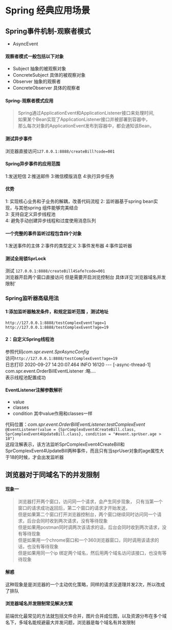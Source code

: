 # Spring 经典应用场景
## Spring事件机制-观察者模式
+ AsyncEvent  
#### 观察者模式一般包括以下对象
+ Subject 抽象的被观察对象
+ ConcreteSubject 具体的被观察对象
+ Observer 抽象的观察者
+ ConcreteObserver 具体的观察者

#### Spring-观察者模式应用
> Spring通过ApplicationEvent和ApplicationListener接口来处理时间,  
    如果某个Bean实现了ApplicationListener接口并被部署到容器中，  
    那么每次对象的ApplicationEvent发布到容器中，都会通知该Bean，

#### 测试异步事件
浏览器直接访问`127.0.0.1:8888/createBill?code=001`   
####  Spring异步事件的应用范围
1:发送短信
2:推送邮件
3:微信模版消息
4:执行异步任务
#### 优势
1: 实现核心业务和子业务的解耦，改善代码流程
2: 监听器基于spring bean实现，与其他spring 组件能够完美结合  
3: 支持自定义异步线程池  
4: 避免手动创建异步线程和过度使用消息队列

#### 一个完整的事件监听过程包含四个对象
1:发送事件的主体
2:事件的类型定义
3:事件发布器
4:事件监听器

#### 测试全局锁SprLock
测试 `127.0.0.1:8888/createBill4Safe?code=001`  
浏览器开启两个窗口直接访问 但是需要开启浏览控制台 具体详见‘浏览器域名并发限制’

### Spring监听器高级用法
#### 1:添加监听器触发条件，和规定监听范围 ，测试地址
`http://127.0.0.1:8888/testComplexEvent?age=1`  
`http://127.0.0.1:8888/testComplexEvent?age=19`  
#### 2：自定义Spring线程池
参照代码*com.spr.event.SprAsyncConfig*  
访问`http://127.0.0.1:8888/testComplexEvent?age=19`   
日志打印 2020-09-27 14:20:07.464  INFO 16120 --- [-async-thread-1] com.spr.event.OrderBillEventListener :略....   
表示线程池配置成功  

#### EventListener注解参数解析
+ value
+ classes
+ condition
其中value作用和classes一样  

代码位置：*com.spr.event.OrderBillEventListener.testComplexEvent*  
`@EventListener(value = {SprComplexEvent4CreateBill.class, SprComplexEvent4UpdateBill.class}, condition = "#event.sprUser.age > 18")`   
这段注解表示，该方法监听SprComplexEvent4CreateBill和SprComplexEvent4UpdateBill两种事件，而且只有当sprUser对象的age属性大于18的时候，才会出发监听器  

## 浏览器对于同域名下的并发限制
#### 现象一
> 浏览器打开两个窗口，访问同一个请求，会产生同步现象， 只有当第一个窗口的请求成功返回后，第二个窗口的请求才开始发送，  
> 但是如果第二个窗口打开浏览器控制台，两个窗口继续同时访问同一个请求，后台会同时收到两次请求，没有等待现象  
> 但是如果用postman同时调两次该请求的话，后台会同时收到两次请求，没有等待现象  
> 但是如果用一个chrome窗口和一个360浏览器窗口，同时调用该请求的话，也没有等待现象  
> 但是如果用同一个ip 绑定两个域名，然后用两个域名访问该接口，也没有等待现象  

#### 解惑
这种现象是是浏览器的一个主动优化策略，同样的请求没道理并发2次，所以改成了排队

#### 浏览器域名并发限制常见解决方案
前端优化最常见的方法就包括文件合并，图片合并成位图，以及资源分布在多个域名下，多域名能规避最大并发问题，浏览器是每个域名有并发限制  

